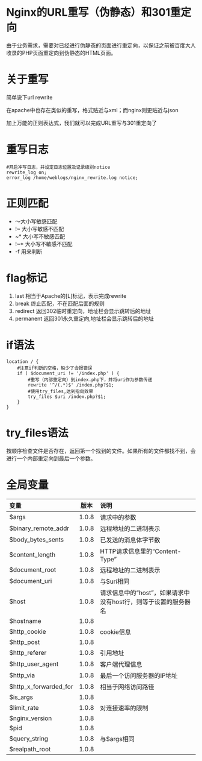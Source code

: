 # Nginx的URL重写（伪静态）和301重定向

由于业务需求，需要对已经进行伪静态的页面进行重定向，以保证之前被百度大人收录的PHP页面重定向到伪静态的HTML页面。

# 关于重写

简单说下url rewrite

在apache中也存在类似的重写，格式贴近与xml；而nginx则更贴近与json

加上万能的正则表达式，我们就可以完成URL重写与301重定向了

# 重写日志

```nginx
#开启冲写日志，并设定日志位置及记录级别notice
rewrite_log on;
error_log /home/weblogs/nginx_rewrite.log notice;
```

# 正则匹配

* ～大小写敏感匹配
* !~ 大小写敏感不匹配
* ~* 大小写不敏感匹配
* !~* 大小写不敏感不匹配
* -f 用来判断

# flag标记

1. last 相当于Apache的[L]标记，表示完成rewrite
2. break 终止匹配，不在匹配后面的规则
3. redirect 返回302临时重定向，地址栏会显示跳转后的地址
4. permanent 返回301永久重定向,地址栏会显示跳转后的地址

# if语法

```nginx
location / {
    #注意if判断的空格，缺少了会报错误
    if ( $document_uri != '/index.php' ) {
        #重写（内部重定向）到index.php下，并将uri作为参数传递
        rewrite '^/(.*)$' /index.php?$1;
        #使用try_files,达到指向效果
        try_files $uri /index.php?$1;
    }
}
```

# try_files语法

按顺序检查文件是否存在，返回第一个找到的文件。如果所有的文件都找不到，会进行一个内部重定向到最后一个参数。

# 全局变量

| 变量                               |  版本   | 说明                                   |
| :------------------------------- | :---: | :----------------------------------- |
| $args                            | 1.0.8 | 请求中的参数                               |
| $binary_remote_addr              | 1.0.8 | 远程地址的二进制表示                           |
| $body_bytes_sents                | 1.0.8 | 已发送的消息体字节数                           |
| $content_length                  | 1.0.8 | HTTP请求信息里的“Content-Type”             |
| $document_root                   | 1.0.8 | 远程地址的二进制表示                           |
| $document_uri | 1.0.8 | 与$uri相同  |       |                                      |
| $host                            | 1.0.8 | 请求信息中的“host”，如果请求中没有host行，则等于设置的服务器名 |
| $hostname                        | 1.0.8 |                                      |
| $http_cookie                     | 1.0.8 | cookie信息                             |
| $http_post                       | 1.0.8 |                                      |
| $http_referer                    | 1.0.8 | 引用地址                                 |
| $http_user_agent                 | 1.0.8 | 客户端代理信息                              |
| $http_via                        | 1.0.8 | 最后一个访问服务器的IP地址                       |
| $http_x_forwarded_for            | 1.0.8 | 相当于网络访问路径                            |
| $is_args                         | 1.0.8 |                                      |
| $limit_rate                      | 1.0.8 | 对连接速率的限制                             |
| $nginx_version                   | 1.0.8 |                                      |
| $pid                             | 1.0.8 |                                      |
| $query_string | 1.0.8 | 与$args相同 |       |                                      |
| $realpath_root                   | 1.0.8 |                                      |
